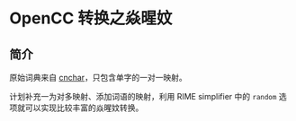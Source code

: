 # OpenCC 转换之焱暒妏

## 简介

原始词典来自 [cnchar](https://github.com/theajack/cnchar)，只包含单字的一对一映射。

计划补充一为对多映射、添加词语的映射，利用 RIME simplifier 中的 `random` 选项就可以实现比较丰富的焱暒妏转换。
